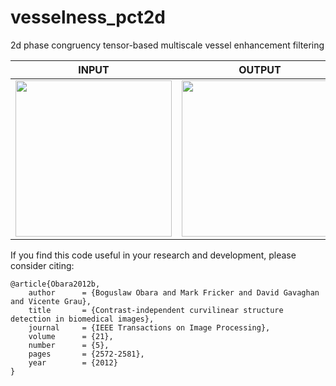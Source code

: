 # vesselness_pct2d
2d phase congruency tensor-based multiscale vessel enhancement filtering<br/>

| INPUT  | OUTPUT |
| ------------- | ------------- |
| <img src="https://github.com/BoguslawObara/vesselness2d/blob/master/im/fungal_network.png" width="250">  | <img src="https://github.com/BoguslawObara/vesselness2d/blob/master/im/fungal_network_v.png" width="250"> |

If you find this code useful in your research and development, please consider citing:

    @article{Obara2012b,
        author      = {Boguslaw Obara and Mark Fricker and David Gavaghan and Vicente Grau},
        title       = {Contrast-independent curvilinear structure detection in biomedical images},
        journal     = {IEEE Transactions on Image Processing},
        volume      = {21},
        number      = {5},
        pages       = {2572-2581},
        year        = {2012}
    }
